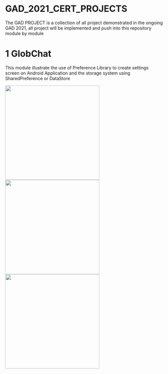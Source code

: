 # GAD_2021_CERT_PROJECTS

The GAD PROJECT is a collection of all project demonstrated in the ongoing GAD 2021, all project will be implemented and push into this repository module by module 

# 1 GlobChat
This module illustrate the use of Preference Library to create settings screen on Android Application and the storage system using SharedPreference or DataStore 

<img src="https://user-images.githubusercontent.com/46386915/136927534-5bcf16ce-8a5e-4f5b-880e-465731d812aa.png" width="300"/>____<img src="https://user-images.githubusercontent.com/46386915/136927562-ab4b2876-341d-46db-8ee9-0051a57313bf.png" width="300"/>____<img src="https://user-images.githubusercontent.com/46386915/136927577-e71e2db7-7fe5-4344-a0d5-4c3ad367328b.png" width= "300"/>
